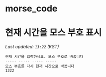 # morse_code
# 현재 시간을 모스 부호 표시
<!-- MORSE_TIME_START -->
_Last updated: `13:22` (KST)_

```
현재 시간을 입력하세요. 모스 부호로 바꿉니다
.---- ...-- ..--- ..---
모스 부호를 다시 현재 시간으로 바꿉니다
1322
```
<!-- MORSE_TIME_END -->
